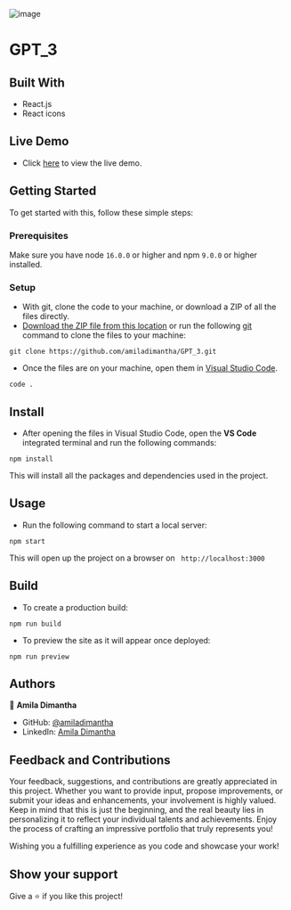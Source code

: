 ![image](https://github.com/amiladimantha/GPT_3/assets/84844150/b3e8fe37-4e3e-4b36-925c-f92405d79415)
# GPT_3

## Built With

- React.js
- React icons

## Live Demo

- Click [here](https://gpt-3-sigma-one.vercel.app/) to view the live demo.

## Getting Started

To get started with this, follow these simple steps:

### Prerequisites

Make sure you have node `16.0.0` or higher and npm `9.0.0` or higher installed.

### Setup

- With git, clone the code to your machine, or download a ZIP of all the files directly.
- [Download the ZIP file from this location](https://github.com/amiladimantha/GPT_3/archive/refs/heads/master.zip) or run the following [git](https://git-scm.com/) command to clone the files to your machine:

```
git clone https://github.com/amiladimantha/GPT_3.git
```

- Once the files are on your machine, open them in [Visual Studio Code](https://code.visualstudio.com/download).

```
code .
```

## Install

- After opening the files in Visual Studio Code, open the **VS Code** integrated terminal and run the following commands:

```
npm install
```

This will install all the packages and dependencies used in the project.

## Usage

- Run the following command to start a local server:

```
npm start
```

This will open up the project on a browser on ` http://localhost:3000`

## Build

- To create a production build:

```
npm run build
```

- To preview the site as it will appear once deployed:

```
npm run preview
```

## Authors

👤 **Amila Dimantha**

- GitHub: [@amiladimantha](https://github.com/amiladimantha)
- LinkedIn: [Amila Dimantha](https://www.linkedin.com/in/amila-dimantha-37182a21b)

## Feedback and Contributions

Your feedback, suggestions, and contributions are greatly appreciated in this project. Whether you want to provide input, propose improvements, or submit your ideas and enhancements, your involvement is highly valued. Keep in mind that this is just the beginning, and the real beauty lies in personalizing it to reflect your individual talents and achievements. Enjoy the process of crafting an impressive portfolio that truly represents you!

Wishing you a fulfilling experience as you code and showcase your work!

## Show your support

Give a ⭐️ if you like this project!
